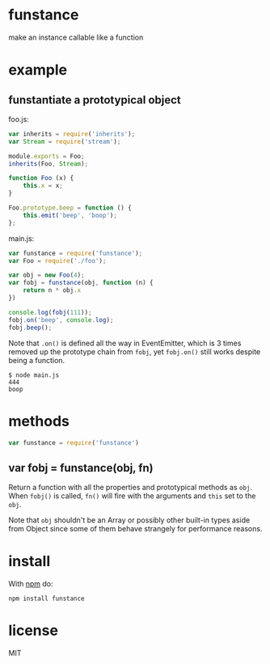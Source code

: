 # funstance

make an instance callable like a function

# example

## funstantiate a prototypical object

foo.js:

``` js
var inherits = require('inherits');
var Stream = require('stream');

module.exports = Foo;
inherits(Foo, Stream);

function Foo (x) {
    this.x = x;
}

Foo.prototype.beep = function () {
    this.emit('beep', 'boop');
};
```

main.js:

``` js
var funstance = require('funstance');
var Foo = require('./foo');

var obj = new Foo(4);
var fobj = funstance(obj, function (n) {
    return n * obj.x
})

console.log(fobj(111));
fobj.on('beep', console.log);
fobj.beep();
```

Note that `.on()` is defined all the way in EventEmitter, which is 3 times
removed up the prototype chain from `fobj`, yet `fobj.on()` still works despite
being a function.

```
$ node main.js
444
boop
```

# methods

``` js
var funstance = require('funstance')
```

## var fobj = funstance(obj, fn)

Return a function with all the properties and prototypical methods as `obj`.
When `fobj()` is called, `fn()` will fire with the arguments and `this` set to
the `obj`.

Note that `obj` shouldn't be an Array or possibly other built-in types aside
from Object since some of them behave strangely for performance reasons.

# install

With [npm](https://npmjs.org) do:

```
npm install funstance
```

# license

MIT
